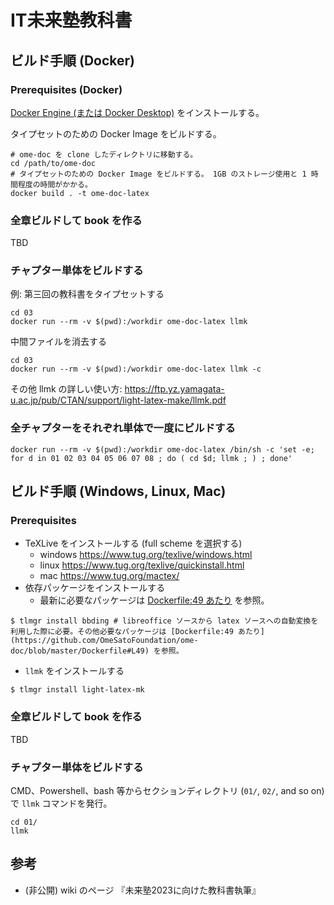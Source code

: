 # IT未来塾教科書

## ビルド手順 (Docker)
### Prerequisites (Docker)

[Docker Engine (または Docker Desktop)](https://docs.docker.com/engine/install/) をインストールする。

タイプセットのための Docker Image をビルドする。

```
# ome-doc を clone したディレクトリに移動する。
cd /path/to/ome-doc
# タイプセットのための Docker Image をビルドする。 1GB のストレージ使用と 1 時間程度の時間がかかる。
docker build . -t ome-doc-latex
```

### 全章ビルドして book を作る
TBD

### チャプター単体をビルドする
例: 第三回の教科書をタイプセットする

```
cd 03
docker run --rm -v $(pwd):/workdir ome-doc-latex llmk
```

中間ファイルを消去する

```
cd 03
docker run --rm -v $(pwd):/workdir ome-doc-latex llmk -c
```

その他 llmk の詳しい使い方: https://ftp.yz.yamagata-u.ac.jp/pub/CTAN/support/light-latex-make/llmk.pdf

### 全チャプターをそれぞれ単体で一度にビルドする
```
docker run --rm -v $(pwd):/workdir ome-doc-latex /bin/sh -c 'set -e; for d in 01 02 03 04 05 06 07 08 ; do ( cd $d; llmk ; ) ; done'
```

## ビルド手順 (Windows, Linux, Mac)
### Prerequisites
- TeXLive をインストールする (full scheme を選択する)
    - windows https://www.tug.org/texlive/windows.html
    - linux https://www.tug.org/texlive/quickinstall.html
    - mac https://www.tug.org/mactex/
- 依存パッケージをインストールする
    - 最新に必要なパッケージは  [Dockerfile:49 あたり](https://github.com/OmeSatoFoundation/ome-doc/blob/master/Dockerfile#L49) を参照。

```
$ tlmgr install bbding # libreoffice ソースから latex ソースへの自動変換を利用した際に必要。その他必要なパッケージは [Dockerfile:49 あたり](https://github.com/OmeSatoFoundation/ome-doc/blob/master/Dockerfile#L49) を参照。
```

- `llmk` をインストールする

```
$ tlmgr install light-latex-mk
```

### 全章ビルドして book を作る
TBD

### チャプター単体をビルドする
CMD、Powershell、bash 等からセクションディレクトリ (`01/`, `02/`, and so on) で `llmk` コマンドを発行。

```
cd 01/
llmk
```

## 参考
- (非公開) wiki のページ 『未来塾2023に向けた教科書執筆』

